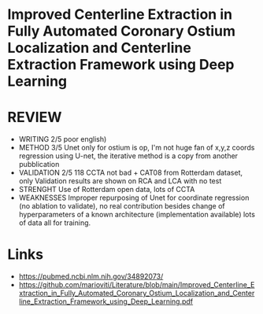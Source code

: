 # Improved Centerline Extraction in Fully Automated Coronary Ostium Localization and Centerline Extraction Framework using Deep Learning

# REVIEW

* WRITING 2/5 poor english)
* METHOD 3/5 Unet only for ostium is op, I'm not huge fan of x,y,z coords regression using U-net, the iterative method is a copy from another pubblication
* VALIDATION 2/5 118 CCTA not bad + CAT08 from Rotterdam dataset, only Validation results are shown on RCA and LCA with no test
* STRENGHT Use of Rotterdam open data, lots of CCTA
* WEAKNESSES Improper repurposing of Unet for coordinate regression (no ablation to validate), no real contribution besides change of hyperparameters of a known architecture (implementation available) lots of data all for training.

# Links
* https://pubmed.ncbi.nlm.nih.gov/34892073/
* https://github.com/marioviti/Literature/blob/main/Improved_Centerline_Extraction_in_Fully_Automated_Coronary_Ostium_Localization_and_Centerline_Extraction_Framework_using_Deep_Learning.pdf

